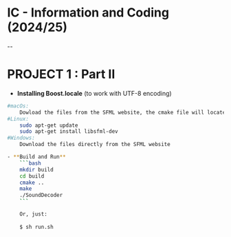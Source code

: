 # IC - Information and Coding (2024/25)

--
# PROJECT 1 : Part II

- **Installing Boost.locale** (to work with UTF-8 encoding)
```bash
#macOs:
    Dowload the files from the SFML website, the cmake file will locate it 
#Linux:
    sudo apt-get update
    sudo apt-get install libsfml-dev
#Windows:
    Download the files directly from the SFML website

- **Build and Run**
    ```bash
    mkdir build
    cd build
    cmake ..
    make
    ./SoundDecoder
    ```

    Or, just:
    
    $ sh run.sh